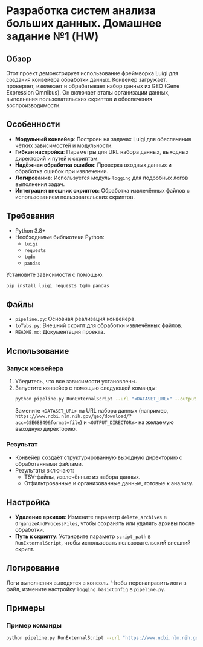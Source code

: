# Разработка систем анализа больших данных. Домашнее задание №1 (HW)

## Обзор
Этот проект демонстрирует использование фреймворка Luigi для создания конвейера обработки данных. Конвейер загружает, проверяет, извлекает и обрабатывает набор данных из GEO (Gene Expression Omnibus). Он включает этапы организации данных, выполнения пользовательских скриптов и обеспечения воспроизводимости.

## Особенности
- **Модульный конвейер**: Построен на задачах Luigi для обеспечения чётких зависимостей и модульности.
- **Гибкая настройка**: Параметры для URL набора данных, выходных директорий и путей к скриптам.
- **Надёжная обработка ошибок**: Проверка входных данных и обработка ошибок при извлечении.
- **Логирование**: Используется модуль `logging` для подробных логов выполнения задач.
- **Интеграция внешних скриптов**: Обработка извлечённых файлов с использованием пользовательских скриптов.

## Требования
- Python 3.8+
- Необходимые библиотеки Python:
  - `luigi`
  - `requests`
  - `tqdm`
  - `pandas`

Установите зависимости с помощью:
```bash
pip install luigi requests tqdm pandas
```

## Файлы
- `pipeline.py`: Основная реализация конвейера.
- `toTabs.py`: Внешний скрипт для обработки извлечённых файлов.
- `README.md`: Документация проекта.

## Использование
### Запуск конвейера
1. Убедитесь, что все зависимости установлены.
2. Запустите конвейер с помощью следующей команды:
   ```bash
   python pipeline.py RunExternalScript --url "<DATASET_URL>" --output-dir <OUTPUT_DIRECTORY> --local-scheduler
   ```
   Замените `<DATASET_URL>` на URL набора данных (например, `https://www.ncbi.nlm.nih.gov/geo/download/?acc=GSE68849&format=file`) и `<OUTPUT_DIRECTORY>` на желаемую выходную директорию.

### Результат
- Конвейер создаёт структурированную выходную директорию с обработанными файлами.
- Результаты включают:
  - TSV-файлы, извлечённые из набора данных.
  - Отфильтрованные и организованные данные, готовые к анализу.

## Настройка
- **Удаление архивов**: Измените параметр `delete_archives` в `OrganizeAndProcessFiles`, чтобы сохранять или удалять архивы после обработки.
- **Путь к скрипту**: Установите параметр `script_path` в `RunExternalScript`, чтобы использовать пользовательский внешний скрипт.

## Логирование
Логи выполнения выводятся в консоль. Чтобы перенаправить логи в файл, измените настройку `logging.basicConfig` в `pipeline.py`.

## Примеры
### Пример команды
```bash
python pipeline.py RunExternalScript --url "https://www.ncbi.nlm.nih.gov/geo/download/?acc=GSE68849&format=file" --output-dir data --local-scheduler
```